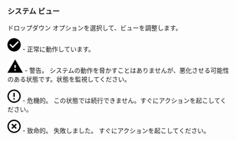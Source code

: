 ### システム ビュー

ドロップダウン オプションを選択して、ビューを調整します。

![](cov-icn_OK_check_circle-15px.svg) - 正常に動作しています。

![](cov-icn_warning-15px.svg) - 警告。 システムの動作を脅かすことはありませんが、悪化させる可能性のある状態です。状態を監視してください。

![](cov-icn-critical_error_outline-15px.svg) - 危機的。 この状態では続行できません。すぐにアクションを起こしてください。

![](cov-icn-fatal_highlight_off-15px.svg) - 致命的。 失敗しました。 すぐにアクションを起こしてください。
